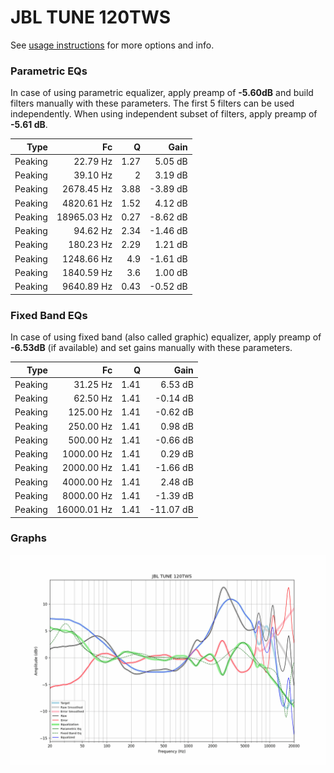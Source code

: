 # JBL TUNE 120TWS
See [usage instructions](https://github.com/jaakkopasanen/AutoEq#usage) for more options and info.

### Parametric EQs
In case of using parametric equalizer, apply preamp of **-5.60dB** and build filters manually
with these parameters. The first 5 filters can be used independently.
When using independent subset of filters, apply preamp of **-5.61 dB**.

| Type    | Fc          |    Q | Gain     |
|--------:|------------:|-----:|---------:|
| Peaking | 22.79 Hz    | 1.27 | 5.05 dB  |
| Peaking | 39.10 Hz    | 2    | 3.19 dB  |
| Peaking | 2678.45 Hz  | 3.88 | -3.89 dB |
| Peaking | 4820.61 Hz  | 1.52 | 4.12 dB  |
| Peaking | 18965.03 Hz | 0.27 | -8.62 dB |
| Peaking | 94.62 Hz    | 2.34 | -1.46 dB |
| Peaking | 180.23 Hz   | 2.29 | 1.21 dB  |
| Peaking | 1248.66 Hz  | 4.9  | -1.61 dB |
| Peaking | 1840.59 Hz  | 3.6  | 1.00 dB  |
| Peaking | 9640.89 Hz  | 0.43 | -0.52 dB |

### Fixed Band EQs
In case of using fixed band (also called graphic) equalizer, apply preamp of **-6.53dB**
(if available) and set gains manually with these parameters.

| Type    | Fc          |    Q | Gain      |
|--------:|------------:|-----:|----------:|
| Peaking | 31.25 Hz    | 1.41 | 6.53 dB   |
| Peaking | 62.50 Hz    | 1.41 | -0.14 dB  |
| Peaking | 125.00 Hz   | 1.41 | -0.62 dB  |
| Peaking | 250.00 Hz   | 1.41 | 0.98 dB   |
| Peaking | 500.00 Hz   | 1.41 | -0.66 dB  |
| Peaking | 1000.00 Hz  | 1.41 | 0.29 dB   |
| Peaking | 2000.00 Hz  | 1.41 | -1.66 dB  |
| Peaking | 4000.00 Hz  | 1.41 | 2.48 dB   |
| Peaking | 8000.00 Hz  | 1.41 | -1.39 dB  |
| Peaking | 16000.01 Hz | 1.41 | -11.07 dB |

### Graphs
![](./JBL%20TUNE%20120TWS.png)